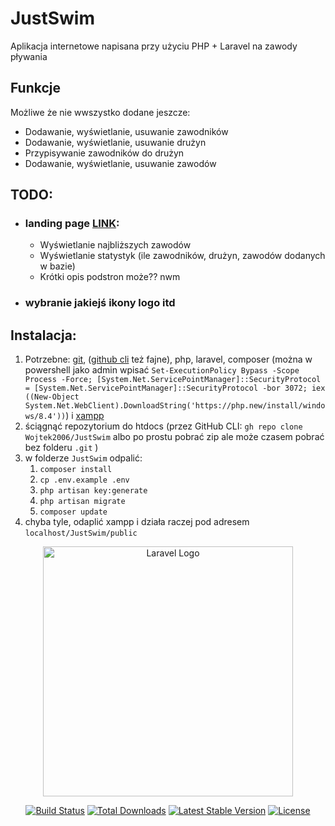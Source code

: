 

# JustSwim

Aplikacja internetowe napisana przy użyciu PHP + Laravel na zawody pływania

## Funkcje
Możliwe że nie wwszystko dodane jeszcze:

- Dodawanie, wyświetlanie, usuwanie zawodników
- Dodawanie, wyświetlanie, usuwanie drużyn
- Przypisywanie zawodników do drużyn
- Dodawanie, wyświetlanie, usuwanie zawodów
  

## TODO:

- ### landing page [LINK](./resources/views/index.blade.php):
    - Wyświetlanie najbliższych zawodów
    - Wyświetlanie statystyk (ile zawodników, drużyn, zawodów dodanych w bazie)
    - Krótki opis podstron może?? nwm
- ### wybranie jakiejś ikony logo itd


## Instalacja:

1. Potrzebne: [git](https://git-scm.com/), ([github cli](https://cli.github.com/) też fajne), php, laravel, composer (można w powershell jako admin wpisać `Set-ExecutionPolicy Bypass -Scope Process -Force; [System.Net.ServicePointManager]::SecurityProtocol = [System.Net.ServicePointManager]::SecurityProtocol -bor 3072; iex ((New-Object System.Net.WebClient).DownloadString('https://php.new/install/windows/8.4'))`) i [xampp](https://www.apachefriends.org/pl/index.html)
2. ściągnąć repozytorium do htdocs (przez GitHub CLI: `gh repo clone Wojtek2006/JustSwim` albo po prostu pobrać zip ale może czasem pobrać bez folderu `.git` )
3. w folderze `JustSwim` odpalić:
   1. `composer install`
   2. `cp .env.example .env`
   3. `php artisan key:generate`
   4. `php artisan migrate`
   5. `composer update`
4. chyba tyle, odaplić xampp i działa raczej pod adresem `localhost/JustSwim/public`


<p align="center"><a href="https://laravel.com" target="_blank"><img src="https://raw.githubusercontent.com/laravel/art/master/logo-lockup/5%20SVG/2%20CMYK/1%20Full%20Color/laravel-logolockup-cmyk-red.svg" width="400" alt="Laravel Logo"></a></p>

<p align="center">
<a href="https://github.com/laravel/framework/actions"><img src="https://github.com/laravel/framework/workflows/tests/badge.svg" alt="Build Status"></a>
<a href="https://packagist.org/packages/laravel/framework"><img src="https://img.shields.io/packagist/dt/laravel/framework" alt="Total Downloads"></a>
<a href="https://packagist.org/packages/laravel/framework"><img src="https://img.shields.io/packagist/v/laravel/framework" alt="Latest Stable Version"></a>
<a href="https://packagist.org/packages/laravel/framework"><img src="https://img.shields.io/packagist/l/laravel/framework" alt="License"></a>
</p>
